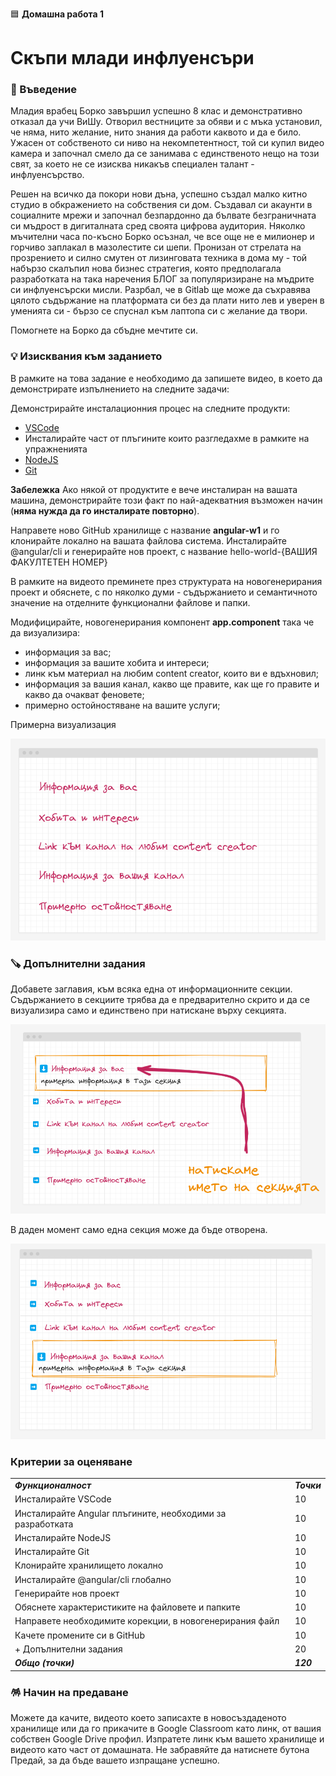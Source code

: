 🟦 **Домашна работа 1**
# Скъпи млади инфлуенсъри

### 🚀 Въведение

Младия врабец Борко завършил успешно 8 клас и демонстративно отказал да учи ВиШу. Отворил вестниците за обяви и с мъка установил, че няма, нито желание, нито знания да работи каквото и да е било. Ужасен от собственото си ниво на некомпетентност, той си купил видео камера и започнал смело да се занимава с единственото нещо на този свят, за което не се изисква никакъв специален талант - инфлуенсърство. 

Решен на всичко да покори нови дъна, успешно създал малко китно студио в обкражението на собствения си дом. Създавал си акаунти в социалните мрежи и започнал безпардонно да бълвате безграничната си мъдрост в дигиталната сред своята цифрова аудитория. Няколко мъчителни часа по-късно Борко осъзнал, че все още не е милионер и горчиво заплакал в мазолестите си шепи. Пронизан от стрелата на прозрението и силно смутен от лизинговата техника в дома му - той набързо скалъпил нова бизнес стратегия, която предполагала разработката на така наречения БЛОГ за популяризиране на мъдрите си инфлуенсърски мисли. Разрбал, че в Gitlab ще може да съхравява цялото съдържание на платформата си без да плати нито лев и уверен в уменията си - бързо се спуснал към лаптопа си с желание да твори.

Помогнете на Борко да сбъдне мечтите си.

### 💡 Изисквания към заданието

В рамките на това задание е необходимо да запишете видео, в което да демонстрирате изпълнението на следните задачи:

Демонстрирайте инсталационния процес на следните продукти:
- [VSCode](https://code.visualstudio.com/)
- Инсталирайте част от плъгините които разгледахме в рамките на упражненията
- [NodeJS](https://nodejs.org/en/)
- [Git](https://git-scm.com/)

**Забележка**
Ако някой от продуктите е вече инсталиран на вашата машина, демонстрирайте този факт по най-адекватния възможен начин (**няма нужда да го инсталирате повторно**).

Направете ново GitHub хранилище с название **angular-w1** и го клонирайте локално на вашата файлова система. 
Инсталирайте @angular/cli и генерирайте нов проект, с название hello-world-{ВАШИЯ ФАКУЛТЕТЕН НОМЕР}

В рамките на видеото преминете през структурата на новогенерирания проект и обяснете, с по няколко думи - съдържанието и семантичното значение на отделните функционални файлове и папки.

Модифицирайте, новогенерирания компонент **app.component** така че да визуализира:
- информация за вас;
- информация за вашите хобита и интереси;
- линк към материал на любим content creator, които ви е вдъхновил;
- информация за вашия канал, какво ще правите, как ще го правите и какво да очакват феновете;
- примерно остойностяване на вашите услуги;

Примерна визуализация

![](2024-04-12-05-53-48.png)

### 🪚 Допълнителни задания

Добавете заглавия, към всяка една от информационните секции. Съдържанието в секциите трябва да е предварително скрито и да се визуализира само и единствено при натискане върху секцията. 

![](2024-04-12-06-03-28.png)

В даден момент само една секция може да бъде отворена. 

![](2024-04-12-06-03-50.png)


### Критерии за оценяване

<table>
  <tr>
   <td><strong><em>Функционалност</em></strong></td>
   <td><strong><em>Точки</em></strong></td>
  </tr>
  <tr>
   <td>Инсталирайте VSCode</td><td>10</td>
  </tr>
  <tr>
   <td>Инсталирайте Angular плъгините, необходими за разработката</td><td>10</td>
  </tr>  
  <tr>
   <td>Инсталирайте NodeJS</td><td>10</td>
  </tr>
  <tr>
   <td>Инсталирайте Git</td><td>10</td>
  </tr>
  <tr>
   <td>Клонирайте хранилището локално</td><td>10</td>
  </tr>
  <tr>
   <td>Инсталирайте @angular/cli глобално</td><td>10</td>
  </tr>
  <tr>
   <td>Генерирайте нов проект</td><td>10</td>
  </tr>  
  <tr>
   <td>Обяснете характеристиките на файловете и папките  </td><td>10</td>
  </tr>  
  <tr>
   <td>Направете необходимите корекции, в новогенерирания файл </td><td>10</td>
  </tr>
  <tr>
   <td>Качете промените си в GitHub</td>
   <td>10</td>
  </tr>  
  <tr>
   <td>+ Допълнителни задания </td>
   <td>20</td>
  </tr>    
  <tr>
   <td><strong><em>Общо (точки)</em></strong></td>
   <td><strong><em>120</em></strong></td>
  </tr>
</table>


### 🪅 Начин на предаване
Можете да качите, видеото което записахте в новосъздаденото хранилище или да го прикачите в Google Classroom като линк, от вашия собствен Google Drive профил. Изпратете линк към вашето хранилище и видеото като част от домашната. Не забравяйте да натиснете бутона Предай, за да бъде вашето изпращане успешно.
